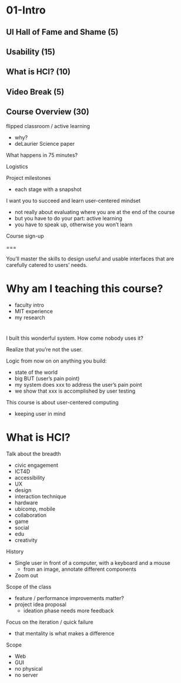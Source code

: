 # 01-Intro

## UI Hall of Fame and Shame (5)

## Usability (15)

## What is HCI? (10)

## Video Break (5)

## Course Overview (30)


flipped classroom / active learning
- why?
- deLaurier Science paper

What happens in 75 minutes?

Logistics

Project milestones
- each stage with a snapshot

I want you to succeed and learn user-centered mindset
- not really about evaluating where you are at the end of the course
- but you have to do your part: active learning
- you have to speak up, otherwise you won’t learn


Course sign-up


===


You’ll master the skills to design useful and usable interfaces that are carefully catered to users’ needs.

# Why am I teaching this course?
- faculty intro
- MIT experience
- my research

# 

I built this wonderful system. How come nobody uses it?

Realize that you’re not the user.

Logic from now on on anything you build:
- state of the world
- big BUT (user’s pain point)
- my system does xxx to address the user’s pain point
- we show that xxx is accomplished by user testing

This course is about user-centered computing
- keeping user in mind


# What is HCI?

Talk about the breadth
- civic engagement
- ICT4D
- accessibility
- UX
- design
- interaction technique
- hardware 
- ubicomp, mobile
- collaboration
- game
- social
- edu
- creativity


History
- Single user in front of a computer, with a keyboard and a mouse
    - from an image, annotate different components
- Zoom out 

Scope of the class
- feature / performance improvements matter?
- project idea proposal
    - ideation phase needs more feedback

Focus on the iteration / quick failure
- that mentality is what makes a difference

Scope
- Web
- GUI
- no physical
- no server





